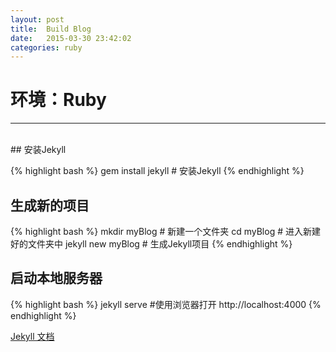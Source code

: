 ```yaml
---
layout: post
title:  Build Blog
date:   2015-03-30 23:42:02
categories: ruby
---
```

# 环境：Ruby
- - -
<br/>
## 安装Jekyll

{% highlight bash %}
gem install jekyll # 安装Jekyll
{% endhighlight %}

## 生成新的项目

{% highlight bash %}
mkdir myBlog       # 新建一个文件夹
cd myBlog          # 进入新建好的文件夹中
jekyll new myBlog  # 生成Jekyll项目
{% endhighlight %}

## 启动本地服务器

{% highlight bash %}
jekyll serve       #使用浏览器打开 http://localhost:4000
{% endhighlight %}

[Jekyll 文档](http://jekyllcn.com/)
